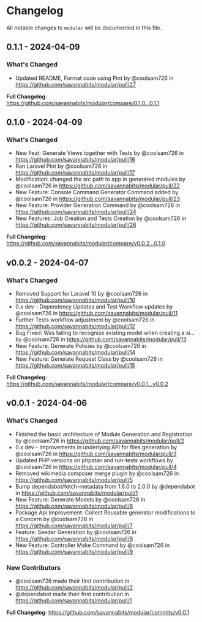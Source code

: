 # Changelog

All notable changes to `modular` will be documented in this file.

## 0.1.1 - 2024-04-09

### What's Changed

* Updated README, Format code using Pint by @coolsam726 in https://github.com/savannabits/modular/pull/27

**Full Changelog**: https://github.com/savannabits/modular/compare/0.1.0...0.1.1

## 0.1.0 - 2024-04-09

### What's Changed

* New Feat: Generate Views together with Tests by @coolsam726 in https://github.com/savannabits/modular/pull/16
* Ran Laravel Pint by @coolsam726 in https://github.com/savannabits/modular/pull/17
* Modification: changed the src path to app in generated modules by @coolsam726 in https://github.com/savannabits/modular/pull/22
* New Feature: Console Command Generator Command added by @coolsam726 in https://github.com/savannabits/modular/pull/23
* New Feature: Provider Generation Command by @coolsam726 in https://github.com/savannabits/modular/pull/24
* New Features: Job Creation and Tests Creation by @coolsam726 in https://github.com/savannabits/modular/pull/26

**Full Changelog**: https://github.com/savannabits/modular/compare/v0.0.2...0.1.0

## v0.0.2 - 2024-04-07

### What's Changed

* Removed Support for Laravel 10 by @coolsam726 in https://github.com/savannabits/modular/pull/10
* 0.x dev - Dependency Updates and Test Workflow updates by @coolsam726 in https://github.com/savannabits/modular/pull/11
* Further Tests workflow adjustment by @coolsam726 in https://github.com/savannabits/modular/pull/12
* Bug Fixed: Was failing to recognize existing model when creating a si… by @coolsam726 in https://github.com/savannabits/modular/pull/13
* New Feature: Generate Policies by @coolsam726 in https://github.com/savannabits/modular/pull/14
* New Feature: Generate Request Class by @coolsam726 in https://github.com/savannabits/modular/pull/15

**Full Changelog**: https://github.com/savannabits/modular/compare/v0.0.1...v0.0.2

## v0.0.1 - 2024-04-06

### What's Changed

* Finished the basic architecture of Module Generation and Registration by @coolsam726 in https://github.com/savannabits/modular/pull/2
* 0.x dev - Improvements in underlying API for files generation by @coolsam726 in https://github.com/savannabits/modular/pull/3
* Updated PHP versions on phpstan and run-tests workflows by @coolsam726 in https://github.com/savannabits/modular/pull/4
* Removed wikimedia composer merge plugin by @coolsam726 in https://github.com/savannabits/modular/pull/5
* Bump dependabot/fetch-metadata from 1.6.0 to 2.0.0 by @dependabot in https://github.com/savannabits/modular/pull/1
* New Feature: Generate Models by @coolsam726 in https://github.com/savannabits/modular/pull/6
* Package Api Improvement: Collect Reusable generator modifications to a Concern by @coolsam726 in https://github.com/savannabits/modular/pull/7
* Feature: Seeder Generation by @coolsam726 in https://github.com/savannabits/modular/pull/8
* New Feature: Controller Make Command by @coolsam726 in https://github.com/savannabits/modular/pull/9

### New Contributors

* @coolsam726 made their first contribution in https://github.com/savannabits/modular/pull/2
* @dependabot made their first contribution in https://github.com/savannabits/modular/pull/1

**Full Changelog**: https://github.com/savannabits/modular/commits/v0.0.1
